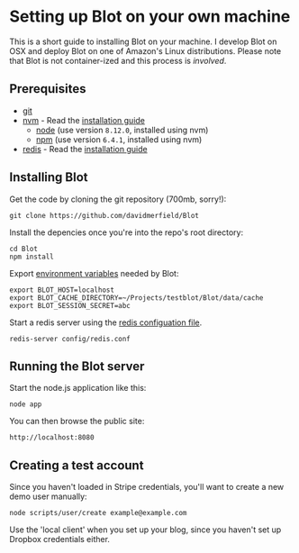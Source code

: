# Setting up Blot on your own machine

This is a short guide to installing Blot on your machine. I develop Blot on OSX and deploy Blot on one of Amazon's Linux distributions. Please note that Blot is not container-ized and this process is *involved*.

## Prerequisites

- [git](https://git-scm.com)
- [nvm](https://github.com/creationix/nvm) - Read the [installation guide](https://github.com/creationix/nvm/blob/master/README.md)
  - [node](https://nodejs.org/en/) (use version ```8.12.0```, installed using nvm)
  - [npm](https://www.npmjs.com) (use version ```6.4.1```, installed using nvm)
- [redis](https://redis.io/) - Read the [installation guide](http://jasdeep.ca/2012/05/installing-redis-on-mac-os-x/)

## Installing Blot

Get the code by cloning the git repository (700mb, sorry!):

```
git clone https://github.com/davidmerfield/Blot
```

Install the depencies once you're into the repo's root directory:

```
cd Blot
npm install
```

Export [environment variables](/config/environment.sh) needed by Blot:

```
export BLOT_HOST=localhost
export BLOT_CACHE_DIRECTORY=~/Projects/testblot/Blot/data/cache
export BLOT_SESSION_SECRET=abc
```

Start a redis server using the [redis configuation file](/config/redis.conf).

```
redis-server config/redis.conf
```

## Running the Blot server

Start the node.js application like this:

```
node app
```

You can then browse the public site:

```
http://localhost:8080
```

## Creating a test account

Since you haven't loaded in Stripe credentials, you'll want to create a new demo user manually:

```
node scripts/user/create example@example.com
```

Use the 'local client' when you set up your blog, since you haven't set up Dropbox credentials either.